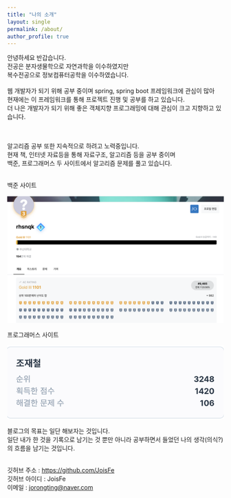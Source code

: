 ```yaml
---
title: "나의 소개"
layout: single
permalink: /about/
author_profile: true
---
```


안녕하세요 반갑습니다.<br>
전공은 분자생물학으로 자연과학을 이수하였지만 <br>
복수전공으로 정보컴퓨터공학을 이수하였습니다. <br>
<br>
웹 개발자가 되기 위해 공부 중이며 spring, spring boot 프레임워크에 관심이 많아 <br>
현재에는 이 프레임워크를 통해 프로젝트 진행 및 공부를 하고 있습니다.
<br>
더 나은 개발자가 되기 위해 좋은 객체지향 프로그래밍에 대해 관심이 크고 지향하고 있습니다.

<br><br>
알고리즘 공부 또한 지속적으로 하려고 노력중입니다. <br>
현재 책, 인터넷 자료등을 통해 자료구조, 알고리즘 등을 공부 중이며 <br>
백준, 프로그래머스 두 사이트에서 알고리즘 문제를 풀고 있습니다. <br>
<br>

백준 사이트 <br>

![png](/images/about/solved_ac.png)
<br>

프로그래머스 사이트 <br>

![png](/images/about/programmers.png)

블로그의 목표는 일단 해보자는 것입니다. <br>
일단 내가 한 것을 기록으로 남기는 것 뿐만 아니라 공부하면서 들었던 나의 생각(의식?)의 흐름을 남기는 것입니다. <br><br>

깃허브 주소 : https://github.com/JoisFe <br>
깃허브 아이디 : JoisFe<br>
이메일 : jorongting@naver.com<br>



